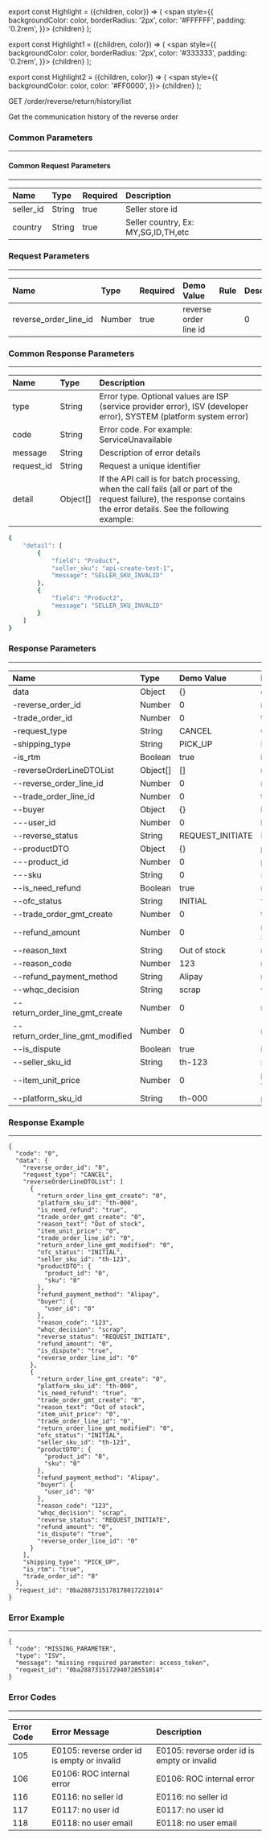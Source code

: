 export const Highlight = ({children, color}) => (
<span
style={{
      backgroundColor: color,
      borderRadius: '2px',
      color: '#FFFFFF',
      padding: '0.2rem',
    }}>
{children}
</span>
);

export const Highlight1 = ({children, color}) => (
<span
style={{
      backgroundColor: color,
      borderRadius: '2px',
      color: '#333333',
      padding: '0.2rem',
    }}>
{children}
</span>
);

export const Highlight2 = ({children, color}) => (
<span
style={{
      backgroundColor: color,
      color: '#FF0000',
    }}>
{children}
</span>
);

<Highlight color="#00A854">GET</Highlight> <Highlight1 color="#EEEEEE">/order/reverse/return/history/list</Highlight1>

Get the communication history of the reverse order

### Common Parameters

---

#### Common Request Parameters

---

| Name      | Type   | Required                      | Description                         |
| :-------- | :----- | :---------------------------- | :---------------------------------- |
| seller_id | String | <Highlight2>true</Highlight2> | Seller store id                     |
| country   | String | <Highlight2>true</Highlight2> | Seller country, Ex: MY,SG,ID,TH,etc |

### Request Parameters

---

| Name                  | Type   | Required                      | Demo Value            | Rule | Description |
| :-------------------- | :----- | :---------------------------- | :-------------------- | :--- | :---------- |
| reverse_order_line_id | Number | <Highlight2>true</Highlight2> | reverse order line id |      | 0           |

### Common Response Parameters

---

| Name       | Type     | Description                                                                                                                                                            |
| :--------- | :------- | :--------------------------------------------------------------------------------------------------------------------------------------------------------------------- |
| type       | String   | Error type. Optional values ​​are ISP (service provider error), ISV (developer error), SYSTEM (platform system error)                                                  |
| code       | String   | Error code. For example: ServiceUnavailable                                                                                                                            |
| message    | String   | Description of error details                                                                                                                                           |
| request_id | String   | Request a unique identifier                                                                                                                                            |
| detail     | Object[] | If the API call is for batch processing, when the call fails (all or part of the request failure), the response contains the error details. See the following example: |

```bash
{
    "detail": [
        {
            "field": "Product",
            "seller_sku": "api-create-test-1",
            "message": "SELLER_SKU_INVALID"
        },
        {
            "field": "Product2",
            "message": "SELLER_SKU_INVALID"
        }
    ]
}
```

### Response Parameters

---

| Name                             | Type     | Demo Value       | Description                                                                                                        |
| :------------------------------- | :------- | :--------------- | :----------------------------------------------------------------------------------------------------------------- |
| data                             | Object   | {}               | data                                                                                                               |
| -reverse_order_id                | Number   | 0                | reverse order id                                                                                                   |
| -trade_order_id                  | Number   | 0                | trade order id                                                                                                     |
| -request_type                    | String   | CANCEL           | CANCEL;RETURN;ONLY_REFUND                                                                                          |
| -shipping_type                   | String   | PICK_UP          | PICK_UP;DROP_OFF                                                                                                   |
| -is_rtm                          | Boolean  | true             | is Return to Merchant or not                                                                                       |
| -reverseOrderLineDTOList         | Object[] | []               | reverseOrderLineDTOList                                                                                            |
| --reverse_order_line_id          | Number   | 0                | reverse order line id                                                                                              |
| --trade_order_line_id            | Number   | 0                | trade order line id                                                                                                |
| --buyer                          | Object   | {}               | buyer                                                                                                              |
| ---user_id                       | Number   | 0                | buyer user id                                                                                                      |
| --reverse_status                 | String   | REQUEST_INITIATE | REQUEST_INITIATE;REQUEST_REJECT;REQUEST_CANCEL;CANCEL_SUCCESS                                                      |
| --productDTO                     | Object   | {}               | productDTO                                                                                                         |
| ---product_id                    | Number   | 0                | product id                                                                                                         |
| ---sku                           | String   | 0                | sku id                                                                                                             |
| --is_need_refund                 | Boolean  | true             | need refund or not                                                                                                 |
| --ofc_status                     | String   | INITIAL          | fulfillment status                                                                                                 |
| --trade_order_gmt_create         | Number   | 0                | trade order create time                                                                                            |
| --refund_amount                  | Number   | 0                | refund amount, currency in cent, except VN (for example for SG, 100 equals SGD $1; for VN, 10000 equals VND 10000) |
| --reason_text                    | String   | Out of stock     | reason text                                                                                                        |
| --reason_code                    | Number   | 123              | reason code                                                                                                        |
| --refund_payment_method          | String   | Alipay           | refund payment Method                                                                                              |
| --whqc_decision                  | String   | scrap            | warehouse decision                                                                                                 |
| --return_order_line_gmt_create   | Number   | 0                | reverse order line create time                                                                                     |
| --return_order_line_gmt_modified | Number   | 0                | reverse order line modified time                                                                                   |
| --is_dispute                     | Boolean  | true             | is in dispute or not                                                                                               |
| --seller_sku_id                  | String   | th-123           | seller sku id                                                                                                      |
| --item_unit_price                | Number   | 0                | price, currency in cent, except VN (for example for SG, 100 equals SGD $1; for VN, 10000 equals VND 10000)         |
| --platform_sku_id                | String   | th-000           | platform sku id                                                                                                    |

### Response Example

---

```
{
  "code": "0",
  "data": {
    "reverse_order_id": "0",
    "request_type": "CANCEL",
    "reverseOrderLineDTOList": [
      {
        "return_order_line_gmt_create": "0",
        "platform_sku_id": "th-000",
        "is_need_refund": "true",
        "trade_order_gmt_create": "0",
        "reason_text": "Out of stock",
        "item_unit_price": "0",
        "trade_order_line_id": "0",
        "return_order_line_gmt_modified": "0",
        "ofc_status": "INITIAL",
        "seller_sku_id": "th-123",
        "productDTO": {
          "product_id": "0",
          "sku": "0"
        },
        "refund_payment_method": "Alipay",
        "buyer": {
          "user_id": "0"
        },
        "reason_code": "123",
        "whqc_decision": "scrap",
        "reverse_status": "REQUEST_INITIATE",
        "refund_amount": "0",
        "is_dispute": "true",
        "reverse_order_line_id": "0"
      },
      {
        "return_order_line_gmt_create": "0",
        "platform_sku_id": "th-000",
        "is_need_refund": "true",
        "trade_order_gmt_create": "0",
        "reason_text": "Out of stock",
        "item_unit_price": "0",
        "trade_order_line_id": "0",
        "return_order_line_gmt_modified": "0",
        "ofc_status": "INITIAL",
        "seller_sku_id": "th-123",
        "productDTO": {
          "product_id": "0",
          "sku": "0"
        },
        "refund_payment_method": "Alipay",
        "buyer": {
          "user_id": "0"
        },
        "reason_code": "123",
        "whqc_decision": "scrap",
        "reverse_status": "REQUEST_INITIATE",
        "refund_amount": "0",
        "is_dispute": "true",
        "reverse_order_line_id": "0"
      }
    ],
    "shipping_type": "PICK_UP",
    "is_rtm": "true",
    "trade_order_id": "0"
  },
  "request_id": "0ba2887315178178017221014"
}
```

### Error Example

---

```
{
  "code": "MISSING_PARAMETER",
  "type": "ISV",
  "message": "missing required parameter: access_token",
  "request_id": "0ba2887315172940728551014"
}
```

### Error Codes

---

| Error Code | Error Message                               | Description                                 |
| :--------- | :------------------------------------------ | :------------------------------------------ |
| 105        | E0105: reverse order id is empty or invalid | E0105: reverse order id is empty or invalid |
| 106        | E0106: ROC internal error                   | E0106: ROC internal error                   |
| 116        | E0116: no seller id                         | E0116: no seller id                         |
| 117        | E0117: no user id                           | E0117: no user id                           |
| 118        | E0118: no user email                        | E0118: no user email                        |

